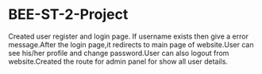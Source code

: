 # BEE-ST-2-Project
Created user register and login page. If username exists then give a error message.After the login page,it redirects to main page of website.User can see his/her profile and change password.User can also logout from website.Created the route for admin panel for show all user details.
